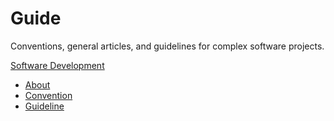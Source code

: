 # Guide

Conventions, general articles, and guidelines for complex software projects.

[Software Development](internal/guideline/software-development-guide.md)

- [About](internal/about/README.md)
- [Convention](internal/convention/README.md)
- [Guideline](internal/guideline/README.md)
